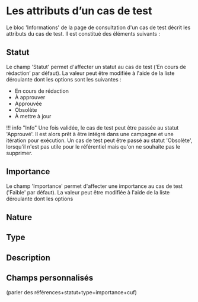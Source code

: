 
# Les attributs d’un cas de test
Le bloc 'Informations' de la page de consultation d'un cas de test décrit les attributs du cas de test. Il est constitué des éléments suivants :

## Statut
Le champ 'Statut' permet d'affecter un statut au cas de test (‘En cours de rédaction’ par défaut). La valeur peut être modifiée à l'aide de la liste déroulante dont les options sont les suivantes :

 - En cours de rédaction
 - À approuver
 - Approuvée
 - Obsolète
 - À mettre à jour

!!! info "Info"
	Une fois validée, le cas de test peut être passée au statut 'Approuvé'. Il est alors prêt à être intégré dans une campagne et une itération pour exécution. 
Un cas de test peut être passé au statut 'Obsolète', lorsqu'il n'est pas utile pour le référentiel mais qu'on ne souhaite pas le supprimer.

## Importance
Le champ 'Importance' permet d'affecter une importance au cas de test ('Faible' par défaut). La valeur peut être modifiée à l'aide de la liste déroulante dont les options

## Nature

## Type

## Description

## Champs personnalisés



(parler des références+statut+type+importance+cuf)
<!--stackedit_data:
eyJoaXN0b3J5IjpbODczMTY0NjY2LC05MDkzNDkyODEsMzcyMD
I1NjQwLC01MjM4OTMwNjksMTM3MDc5MzEyLC04MDU2NzM0Mzdd
fQ==
-->